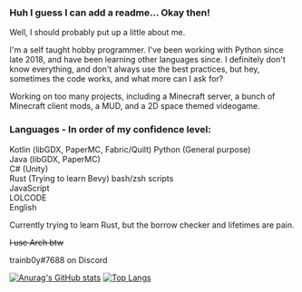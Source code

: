 ### Huh I guess I can add a readme... Okay then!
Well, I should probably put up a little about me.

I'm a self taught hobby programmer. I've been working with Python since late 2018, and have been learning other languages since.
I definitely don't know everything, and don't always use the best practices, but hey, sometimes the code works, and what more can I ask for?  
  
Working on too many projects, including a Minecraft server, a bunch of Minecraft client mods, a MUD, and a 2D space themed videogame.


### Languages - In order of my confidence level:  
Kotlin (libGDX, PaperMC, Fabric/Quilt) 
Python (General purpose)   
Java (libGDX, PaperMC)  
C# (Unity)  
Rust (Trying to learn Bevy)
bash/zsh scripts  
JavaScript  
LOLCODE  
English  

Currently trying to learn Rust, but the borrow checker and lifetimes are pain.

~~I use Arch btw~~

trainb0y#7688 on Discord 

[![Anurag's GitHub stats](https://github-readme-stats.vercel.app/api?username=trainb0y&?count_private=true)](https://github.com/anuraghazra/github-readme-stats)
[![Top Langs](https://github-readme-stats.vercel.app/api/top-langs/?username=trainb0y)](https://github.com/anuraghazra/github-readme-stats)
